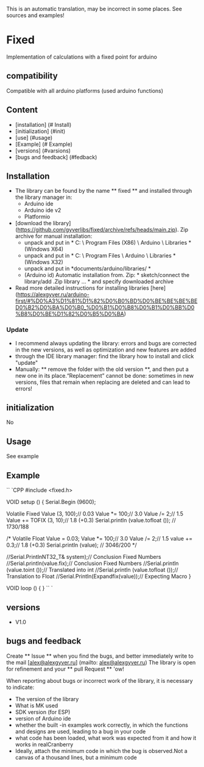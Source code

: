 This is an automatic translation, may be incorrect in some places. See sources and examples!

# Fixed
Implementation of calculations with a fixed point for arduino

## compatibility
Compatible with all arduino platforms (used arduino functions)

## Content
- [installation] (# Install)
- [initialization] (#init)
- [use] (#usage)
- [Example] (# Example)
- [versions] (#varsions)
- [bugs and feedback] (#fedback)

<a id="install"> </a>
## Installation
- The library can be found by the name ** fixed ** and installed through the library manager in:
    - Arduino ide
    - Arduino ide v2
    - Platformio
- [download the library] (https://github.com/gyverlibs/fixed/archive/refs/heads/main.zip). Zip archive for manual installation:
    - unpack and put in * C: \ Program Files (X86) \ Arduino \ Libraries * (Windows X64)
    - unpack and put in * C: \ Program Files \ Arduino \ Libraries * (Windows X32)
    - unpack and put in *documents/arduino/libraries/ *
    - (Arduino id) Automatic installation from. Zip: * sketch/connect the library/add .Zip library ... * and specify downloaded archive
- Read more detailed instructions for installing libraries [here] (https://alexgyver.ru/arduino-first/#%D0%A3%D1%81%D1%82%D0%B0%BD%D0%BE%BE%BE%BED0%B2%D0%BA%D0%B0_%D0%B1%D0%B8%D0%B1%D0%BB%D0%B8%D0%BE%D1%82%D0%B5%D0%BA)
### Update
- I recommend always updating the library: errors and bugs are corrected in the new versions, as well as optimization and new features are added
- through the IDE library manager: find the library how to install and click "update"
- Manually: ** remove the folder with the old version **, and then put a new one in its place.“Replacement” cannot be done: sometimes in new versions, files that remain when replacing are deleted and can lead to errors!


<a id="init"> </a>
## initialization
No

<a id="usage"> </a>
## Usage
See example

<a id="EXAMPLE"> </a>
## Example
`` `CPP
#include <fixed.h>

VOID setup () {
  Serial.Begin (9600);
  
  Volatile Fixed Value (3, 100);// 0.03
  Value *= 100;// 3.0
  Value /= 2;// 1.5
  Value += TOFIX (3, 10);// 1.8 (+0.3)
  Serial.println (value.tofloat ());
  // 1730/188
  
  /*
  Volatile Float Value = 0.03;
  Value *= 100;// 3.0
  Value /= 2;// 1.5
  value += 0.3;// 1.8 (+0.3)
  Serial.println (value);
  // 3046/200
  */
  
  //Serial.PrintlnNT32_T& system);// Conclusion Fixed Numbers
  //Serial.println(value.fix);// Conclusion Fixed Numbers
  //Serial.println (value.toint ());// Translated into int
  //Serial.println (value.tofloat ());// Translation to Float
  //Serial.Println(Expandfix(value));// Expecting Macro
}

VOID loop () {
}
`` `

<a id="versions"> </a>
## versions
- V1.0

<a id="feedback"> </a>
## bugs and feedback
Create ** Issue ** when you find the bugs, and better immediately write to the mail [alex@alexgyver.ru] (mailto: alex@alexgyver.ru)
The library is open for refinement and your ** pull Request ** 'ow!


When reporting about bugs or incorrect work of the library, it is necessary to indicate:
- The version of the library
- What is MK used
- SDK version (for ESP)
- version of Arduino ide
- whether the built -in examples work correctly, in which the functions and designs are used, leading to a bug in your code
- what code has been loaded, what work was expected from it and how it works in realCranberry
- Ideally, attach the minimum code in which the bug is observed.Not a canvas of a thousand lines, but a minimum code